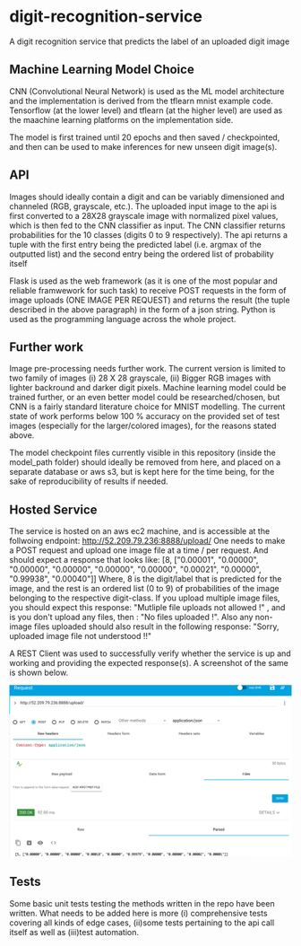 # digit-recognition-service
A digit recognition service that predicts the label of an uploaded digit image


## Machine Learning Model Choice
CNN (Convolutional Neural Network) is used as the ML model architecture and the implementation is derived from the tflearn mnist example code. Tensorflow (at the lower level) and tflearn (at the higher level) are used as the maachine learning platforms on the implementation side. 

The model is first trained until 20 epochs and then saved / checkpointed, and then can be used to make inferences for new unseen digit image(s).


## API
Images should ideally contain a digit and can be variably dimensioned and channeled (RGB, grayscale, etc.). The uploaded input image to the api is first converted to a 28X28 grayscale image with normalized pixel values, which is then fed to the CNN classifier as input. The CNN classifier returns probabilities for the 10 classes (digits 0 to 9 respectively). The api returns a tuple with the first entry being the predicted label (i.e. argmax of the outputted list) and the second entry being the ordered list of probability itself

Flask is used as the web framework (as it is one of the most popular and reliable framwework for such task) to receive POST requests in the form of image uploads (ONE IMAGE PER REQUEST) and returns the result (the tuple described in the above paragraph) in the form of a json string. Python is used as the programming language across the whole project.

## Further work

Image pre-processing needs further work. The current version is limited to two family of images (i) 28 X 28 grayscale, (ii) Bigger RGB images with lighter backround and darker digit pixels. Machine learning model could be trained further, or an even better model could be researched/chosen, but CNN is a fairly standard literature choice for MNIST modelling. The current state of work performs below 100 % accuracy on the provided set of test images (especially for the larger/colored images), for the reasons stated above.

The model checkpoint files currently visible in this repository (inside the model_path folder) should ideally be removed from here, and placed on a separate database or aws s3, but is kept here for the time being, for the sake of reproducibility of results if needed.


## Hosted Service

The service is hosted on an aws ec2 machine, and is accessible at the follwoing endpoint: http://52.209.79.236:8888/upload/
One needs to make a POST request and upload one image file at a time / per request. And should expect a response that looks like: [8, ["0.00001", "0.00000", "0.00000", "0.00000", "0.00000", "0.00000", "0.00021", "0.00000", "0.99938", "0.00040"]]
Where, 8 is the digit/label that is predicted for the image, and the rest is an ordered list (0 to 9) of probabilities of the image belonging to the respective digit-class. If you upload multiple image files, you should expect this response: "Mutliple file uploads not allowed !" , and is you don't upload any files, then : "No files uploaded !". Also any non-image files uploaded should also result in the following response: "Sorry, uploaded image file not understood !!"

A REST Client was used to successfully verify whether the service is up and working and providing the expected response(s). A screenshot of the same is shown below.

![Screenshot](screenshot.png)


## Tests

Some basic unit tests testing the methods written in the repo have been written. What needs to be added here is more (i) comprehensive tests covering all kinds of edge cases, (ii)some tests pertaining to the api call itself as well as (iii)test automation.
